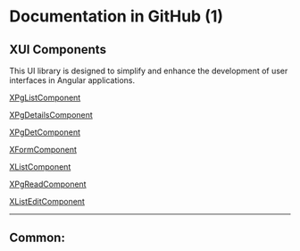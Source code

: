 # Documentation in GitHub (1)

## XUI Components

This UI library is designed to simplify and enhance the development of user interfaces in Angular applications.

[XPgListComponent](https://www.notion.so/XPgListComponent-bdae73b886f0484e94c0d69d211adff7?pvs=21)

[XPgDetailsComponent](https://www.notion.so/XPgDetailsComponent-74a1265c208c47e88564aa8481d5c6d7?pvs=21)

[XPgDetComponent](https://www.notion.so/XPgDetComponent-2c70a71273b445f5986cd6166d1cbbd3?pvs=21)

[XFormComponent](https://www.notion.so/XFormComponent-22503053af484224aec0ba9caf8d489c?pvs=21)

[XListComponent](https://www.notion.so/XListComponent-05c2cbe7b03240f3a524b0f2621b9d48?pvs=21)

[XPgReadComponent ](https://www.notion.so/XPgReadComponent-9b8bb2cb022a4add9e6b8d0fce745646?pvs=21)

[XListEditComponent ](https://www.notion.so/XListEditComponent-c3406f3c898f4815aa4e26af96eab007?pvs=21)

---

## Common:

# 

### 

###